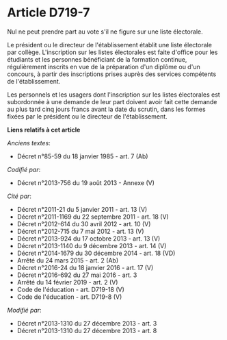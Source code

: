 # Article D719-7

Nul ne peut prendre part au vote s'il ne figure sur une liste électorale. 

Le président ou le directeur de l'établissement établit une liste électorale par collège. L'inscription sur les listes
électorales est faite d'office pour les étudiants et les personnes bénéficiant de la formation continue, régulièrement
inscrits en vue de la préparation d'un diplôme ou d'un concours, à partir des inscriptions prises auprès des services
compétents de l'établissement. 

Les personnels et les usagers dont l'inscription sur les listes électorales est subordonnée à une demande de leur part
doivent avoir fait cette demande au plus tard cinq jours francs avant la date du scrutin, dans les formes fixées par le
président ou le directeur de l'établissement.

**Liens relatifs à cet article**

_Anciens textes_:

  - Décret n°85-59 du 18 janvier 1985 - art. 7 (Ab)

_Codifié par_:

  - Décret n°2013-756 du 19 août 2013 -  Annexe (V)

_Cité par_:

  - Décret n°2011-21 du 5 janvier 2011 - art. 13 (V)
  - Décret n°2011-1169 du 22 septembre 2011 - art. 18 (V)
  - Décret n°2012-614 du 30 avril 2012 - art. 10 (V)
  - Décret n°2012-715 du 7 mai 2012 - art. 13 (V)
  - Décret n°2013-924 du 17 octobre 2013 - art. 13 (V)
  - Décret n°2013-1140 du 9 décembre 2013 - art. 14 (V)
  - Décret n°2014-1679 du 30 décembre 2014 - art. 18 (VD)
  - Arrêté du 24 mars 2015 - art. 2 (Ab)
  - Décret n°2016-24 du 18 janvier 2016 - art. 17 (V)
  - Décret n°2016-692 du 27 mai 2016 - art. 3
  - Arrêté du 14 février 2019 - art. 2 (V)
  - Code de l'éducation - art. D719-18 (V)
  - Code de l'éducation - art. D719-8 (V)

_Modifié par_:

  - Décret n°2013-1310 du 27 décembre 2013 - art. 3
  - Décret n°2013-1310 du 27 décembre 2013 - art. 8
